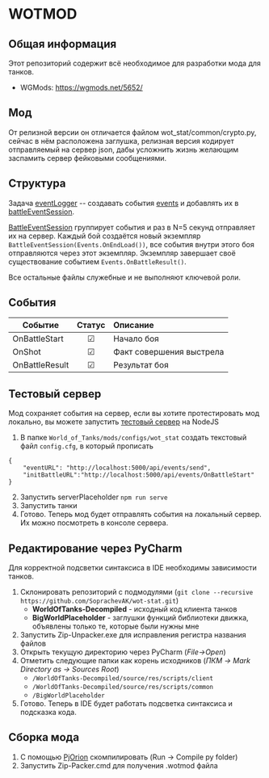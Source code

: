 # WOTMOD
## Общая информация
Этот репозиторий содержит всё необходимое для разработки мода для танков.
* WGMods: https://wgmods.net/5652/


## Мод
От релизной версии он отличается файлом wot_stat/common/crypto.py, сейчас в нём расположена заглушка, релизная версия кодирует отправляемый на сервер json, дабы усложнить жизнь желающим заспамить сервер фейковыми сообщениями.

## Структура
Задача [eventLogger](res/scripts/client/gui/mods/wot_stat/logger/eventLogger.py) -- создавать события [events](res/scripts/client/gui/mods/wot_stat/logger/events.py) и добавлять их в [battleEventSession](wotstat/res/scripts/client/gui/mods/wot_stat/logger/battleEventSession.py).

[BattleEventSession](res/scripts/client/gui/mods/wot_stat/logger/battleEventSession.py) группирует события и раз в N=5 секунд отправляет их на сервер. Каждый бой создаётся новый экземпляр `BattleEventSession(Events.OnEndLoad())`, все события внутри этого боя отправляются через этот экземпляр. Экземпляр завершает своё существование событием `Events.OnBattleResult()`.

Все остальные файлы служебные и не выполняют ключевой роли. 

## События
| Событие         | Статус |  Описание                                 |
|----------       |:------:|:------                                    | 
| OnBattleStart   | &#9745;| Начало боя                                |  
| OnShot          | &#9745;| Факт совершения выстрела                  |
| OnBattleResult  | &#9745;| Результат боя                             |


## Тестовый сервер
Мод сохраняет события на сервер, если вы хотите протестировать мод локально, вы можете запустить [тестовый сервер](https://github.com/SoprachevAK/wot-stat/tree/main/mod/serverPlaceholder) на NodeJS

1. В папке `World_of_Tanks/mods/configs/wot_stat` создать текстовый файл `config.cfg`, в который прописать 
```
{
    "eventURL": "http://localhost:5000/api/events/send",
    "initBattleURL":"http://localhost:5000/api/events/OnBattleStart"
}
```
2. Запустить serverPlaceholder `npm run serve`
3. Запустить танки
4. Готово. Теперь мод будет отправлять события на локальный сервер. Их можно посмотреть в консоле сервера. 


## Редактирование через PyCharm
Для корректной подсветки синтаксиса в IDE необходимы зависимости танков. 

1. Склонировать репозиторий с подмодулями (`git clone --recursive https://github.com/SoprachevAK/wot-stat.git`)
   * **WorldOfTanks-Decompiled** - исходный код клиента танков
   * **BigWorldPlaceholder** - заглушки функций библиотеки движка, объявлены только те, которые были нужны мне
2. Запустить Zip-Unpacker.exe для исправления регистра названия файлов 
3. Открыть текущую директорию через PyCharm (*File->Open*)
4. Отметить следующие папки как корень исходников (*ПКМ -> Mark Directory as -> Sources Root*)
   * `/WorldOfTanks-Decompiled/source/res/scripts/client`
   * `/WorldOfTanks-Decompiled/source/res/scripts/common`
   * `/BigWorldPlaceholder`
5. Готово. Теперь в IDE будет работать подсветка синтаксиса и подсказка кода.

## Сборка мода
1. С помощью [PjOrion](https://koreanrandom.com/forum/topic/15280-) скомпилировать (Run -> Compile py folder)
2. Запустить Zip-Packer.cmd для получения .wotmod файла
